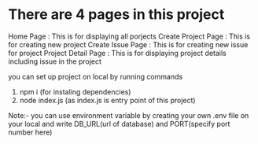 # There are 4 pages in this project

Home Page : This is for displaying all porjects
Create Project Page : This is for creating new project
Create Issue Page : This is for creating new issue for project
Project Detail Page : This is for displaying project details including issue in the project

you can set up project on local by running commands

1. npm i (for instaling dependencies)
2. node index.js (as index.js is entry point of this project)

Note:- you can use environment variable by creating your own .env file on your local and write DB_URL(url of database) and
PORT(specify port number here)
